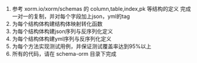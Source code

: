 1. 参考 xorm.io/xorm/schemas 的 column,table,index,pk 等结构的定义 完成一对一的复制，并对每个字段加上json，yml的tag
2. 为每个结构体构建结构体映射转化函数
3. 为每个结构体构建json序列与反序列化定义
4. 为每个结构体构建yml序列与反序列化定义
5. 为每个方法实现测试用例，并保证测试覆盖率达到95%以上
6. 所有的代码，请在 schema-orm 目录下完成